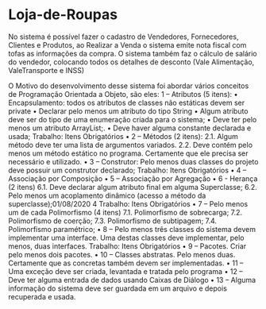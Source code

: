 # Loja-de-Roupas

No sistema é possível fazer o cadastro de Vendedores, Fornecedores, Clientes e Produtos, ao Realizar a Venda o sistema emite nota fiscal com tofas as informações da compra.
O sistema também faz o cálculo de salário do vendedor, colocando todos os detalhes de desconto (Vale Alimentação, ValeTransporte e INSS)

O Motivo do desenvolvimento desse sistema foi abordar vários conceitos de Programação Orientada a Objeto, são eles:
1 – Atributos (5 itens):
• Encapsulamento: todos os atributos de classes não
estáticas devem ser private
• Declarar pelo menos um atributo do tipo String
• Algum atributo deve ser do tipo de uma enumeração
criada para o sistema;
• Deve ter pelo menos um atributo ArrayList;.
• Deve haver alguma constante declarada e usada;
Trabalho: Itens Obrigatórios
• 2 – Métodos (2 itens):
2.1. Algum método deve ter uma lista de argumentos
variados.
2.2. Deve contém pelo menos um método estático no
programa. Certamente que ele precisa ser necessário e
utilizado.
• 3 – Construtor: Pelo menos duas classes do projeto
deve possuir um construtor declarado;
Trabalho: Itens Obrigatórios
• 4 – Associação por Composição
• 5 – Associação por Agregação
• 6 - Herança (2 itens)
6.1. Deve declarar algum atributo final em alguma
Superclasse;
6.2. Pelo menos um acoplamento dinâmico (acesso a
método da superclasse);01/08/2020
4
Trabalho: Itens Obrigatórios
• 7 – Pelo menos um de cada Polimorfismo (4 itens)
7.1. Polimorfismo de sobrecarga;
7.2. Polimorfismo de coerção;
7.3. Polimorfismo de subtipagem;
7.4. Polimorfismo paramétrico;
• 8 – Pelo menos três classes do sistema devem
implementar uma interface. Uma destas classes deve
implementar, pelo menos, duas interfaces.
Trabalho: Itens Obrigatórios
• 9 – Pacotes. Criar pelo menos dois pacotes.
• 10 – Classes abstratas. Pelo menos duas. Certamente
que as concretas também devem ser implementadas.
• 11 – Uma exceção deve ser criada, levantada e
tratada pelo programa
• 12 – Deve ter alguma entrada de dados usando
Caixas de Diálogo
• 13 – Alguma informação do sistema deve ser
guardada em um arquivo e depois recuperada e
usada.
